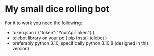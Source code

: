# My small dice rolling bot  
For it to work you need the following:  
* token.json ( {"token":"YourApiToken"} )  
* telebot library on your pc ( pip install telebot )  
* preferably python 3.10, specifically python 3.10.8 (designed in this version)
